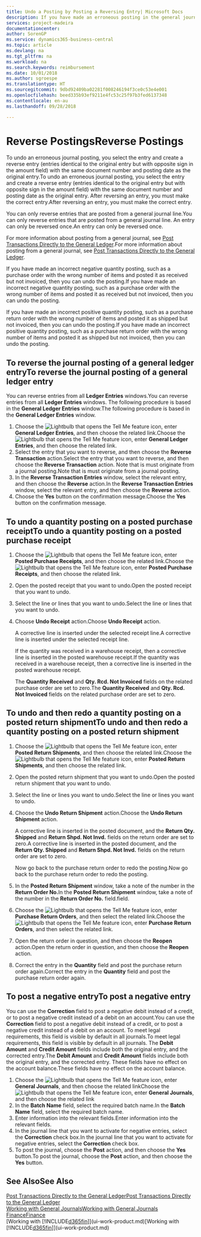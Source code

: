 ```yaml
---
title: Undo a Posting by Posting a Reversing Entry| Microsoft Docs
description: If you have made an erroneous posting in the general journal, then you can use the Reverse Transaction function to undo the posting with a correct audit trail.
services: project-madeira
documentationcenter: 
author: SorenGP
ms.service: dynamics365-business-central
ms.topic: article
ms.devlang: na
ms.tgt_pltfrm: na
ms.workload: na
ms.search.keywords: reimbursement
ms.date: 10/01/2018
ms.author: sgroespe
ms.translationtype: HT
ms.sourcegitcommit: 9dbd92409ba02281f008246194f3ce0c53e4e001
ms.openlocfilehash: beed335b93ef9211e4fc53c25f97b3fed6137348
ms.contentlocale: en-au
ms.lasthandoff: 09/28/2018

---
```

# <a name="reverse-postings"></a><span data-ttu-id="0982e-103">Reverse Postings</span><span class="sxs-lookup"><span data-stu-id="0982e-103">Reverse Postings</span></span>
<span data-ttu-id="0982e-104">To undo an erroneous journal posting, you select the entry and create a reverse entry (entries identical to the original entry but with opposite sign in the amount field) with the same document number and posting date as the original entry.</span><span class="sxs-lookup"><span data-stu-id="0982e-104">To undo an erroneous journal posting, you select the entry and create a reverse entry (entries identical to the original entry but with opposite sign in the amount field) with the same document number and posting date as the original entry.</span></span> <span data-ttu-id="0982e-105">After reversing an entry, you must make the correct entry.</span><span class="sxs-lookup"><span data-stu-id="0982e-105">After reversing an entry, you must make the correct entry.</span></span>

<span data-ttu-id="0982e-106">You can only reverse entries that are posted from a general journal line.</span><span class="sxs-lookup"><span data-stu-id="0982e-106">You can only reverse entries that are posted from a general journal line.</span></span> <span data-ttu-id="0982e-107">An entry can only be reversed once.</span><span class="sxs-lookup"><span data-stu-id="0982e-107">An entry can only be reversed once.</span></span>

<span data-ttu-id="0982e-108">For more information about posting from a general journal, see [Post Transactions Directly to the General Ledger](finance-how-post-transactions-directly.md).</span><span class="sxs-lookup"><span data-stu-id="0982e-108">For more information about posting from a general journal, see [Post Transactions Directly to the General Ledger](finance-how-post-transactions-directly.md).</span></span>

<span data-ttu-id="0982e-109">If you have made an incorrect negative quantity posting, such as a purchase order with the wrong number of items and posted it as received but not invoiced, then you can undo the posting.</span><span class="sxs-lookup"><span data-stu-id="0982e-109">If you have made an incorrect negative quantity posting, such as a purchase order with the wrong number of items and posted it as received but not invoiced, then you can undo the posting.</span></span>

<span data-ttu-id="0982e-110">If you have made an incorrect positive quantity posting, such as a purchase return order with the wrong number of items and posted it as shipped but not invoiced, then you can undo the posting.</span><span class="sxs-lookup"><span data-stu-id="0982e-110">If you have made an incorrect positive quantity posting, such as a purchase return order with the wrong number of items and posted it as shipped but not invoiced, then you can undo the posting.</span></span>   

## <a name="to-reverse-the-journal-posting-of-a-general-ledger-entry"></a><span data-ttu-id="0982e-111">To reverse the journal posting of a general ledger entry</span><span class="sxs-lookup"><span data-stu-id="0982e-111">To reverse the journal posting of a general ledger entry</span></span>
<span data-ttu-id="0982e-112">You can reverse entries from all **Ledger Entries** windows.</span><span class="sxs-lookup"><span data-stu-id="0982e-112">You can reverse entries from all **Ledger Entries** windows.</span></span> <span data-ttu-id="0982e-113">The following procedure is based in the **General Ledger Entries** window.</span><span class="sxs-lookup"><span data-stu-id="0982e-113">The following procedure is based in the **General Ledger Entries** window.</span></span>
1. <span data-ttu-id="0982e-114">Choose the ![Lightbulb that opens the Tell Me feature](media/ui-search/search_small.png "Tell me what you want to do") icon, enter **General Ledger Entries**, and then choose the related link.</span><span class="sxs-lookup"><span data-stu-id="0982e-114">Choose the ![Lightbulb that opens the Tell Me feature](media/ui-search/search_small.png "Tell me what you want to do") icon, enter **General Ledger Entries**, and then choose the related link.</span></span>
2. <span data-ttu-id="0982e-115">Select the entry that you want to reverse, and then choose the **Reverse Transaction** action.</span><span class="sxs-lookup"><span data-stu-id="0982e-115">Select the entry that you want to reverse, and then choose the **Reverse Transaction** action.</span></span> <span data-ttu-id="0982e-116">Note that is must originate from a journal posting.</span><span class="sxs-lookup"><span data-stu-id="0982e-116">Note that is must originate from a journal posting.</span></span>
3. <span data-ttu-id="0982e-117">In the **Reverse Transaction Entries** window, select the relevant entry, and then choose the **Reverse** action.</span><span class="sxs-lookup"><span data-stu-id="0982e-117">In the **Reverse Transaction Entries** window, select the relevant entry, and then choose the **Reverse** action.</span></span>
4. <span data-ttu-id="0982e-118">Choose the **Yes** button on the confirmation message.</span><span class="sxs-lookup"><span data-stu-id="0982e-118">Choose the **Yes** button on the confirmation message.</span></span>

## <a name="to-undo-a-quantity-posting-on-a-posted-purchase-receipt"></a><span data-ttu-id="0982e-119">To undo a quantity posting on a posted purchase receipt</span><span class="sxs-lookup"><span data-stu-id="0982e-119">To undo a quantity posting on a posted purchase receipt</span></span>  

1.  <span data-ttu-id="0982e-120">Choose the ![Lightbulb that opens the Tell Me feature](media/ui-search/search_small.png "Tell me what you want to do") icon, enter **Posted Purchase Receipts**, and then choose the related link.</span><span class="sxs-lookup"><span data-stu-id="0982e-120">Choose the ![Lightbulb that opens the Tell Me feature](media/ui-search/search_small.png "Tell me what you want to do") icon, enter **Posted Purchase Receipts**, and then choose the related link.</span></span>  
2.  <span data-ttu-id="0982e-121">Open the posted receipt that you want to undo.</span><span class="sxs-lookup"><span data-stu-id="0982e-121">Open the posted receipt that you want to undo.</span></span>  
3.  <span data-ttu-id="0982e-122">Select the line or lines that you want to undo.</span><span class="sxs-lookup"><span data-stu-id="0982e-122">Select the line or lines that you want to undo.</span></span>  
4.  <span data-ttu-id="0982e-123">Choose **Undo Receipt** action.</span><span class="sxs-lookup"><span data-stu-id="0982e-123">Choose **Undo Receipt** action.</span></span>

    <span data-ttu-id="0982e-124">A corrective line is inserted under the selected receipt line.</span><span class="sxs-lookup"><span data-stu-id="0982e-124">A corrective line is inserted under the selected receipt line.</span></span>  

    <span data-ttu-id="0982e-125">If the quantity was received in a warehouse receipt, then a corrective line is inserted in the posted warehouse receipt.</span><span class="sxs-lookup"><span data-stu-id="0982e-125">If the quantity was received in a warehouse receipt, then a corrective line is inserted in the posted warehouse receipt.</span></span>  

    <span data-ttu-id="0982e-126">The **Quantity Received** and **Qty. Rcd. Not Invoiced** fields on the related purchase order are set to zero.</span><span class="sxs-lookup"><span data-stu-id="0982e-126">The **Quantity Received** and **Qty. Rcd. Not Invoiced** fields on the related purchase order are set to zero.</span></span>

## <a name="to-undo-and-then-redo-a-quantity-posting-on-a-posted-return-shipment"></a><span data-ttu-id="0982e-127">To undo and then redo a quantity posting on a posted return shipment</span><span class="sxs-lookup"><span data-stu-id="0982e-127">To undo and then redo a quantity posting on a posted return shipment</span></span>

1.  <span data-ttu-id="0982e-128">Choose the ![Lightbulb that opens the Tell Me feature](media/ui-search/search_small.png "Tell me what you want to do") icon, enter **Posted Return Shipments**, and then choose the related link.</span><span class="sxs-lookup"><span data-stu-id="0982e-128">Choose the ![Lightbulb that opens the Tell Me feature](media/ui-search/search_small.png "Tell me what you want to do") icon, enter **Posted Return Shipments**, and then choose the related link.</span></span>  
2.  <span data-ttu-id="0982e-129">Open the posted return shipment that you want to undo.</span><span class="sxs-lookup"><span data-stu-id="0982e-129">Open the posted return shipment that you want to undo.</span></span>
3. <span data-ttu-id="0982e-130">Select the line or lines you want to undo.</span><span class="sxs-lookup"><span data-stu-id="0982e-130">Select the line or lines you want to undo.</span></span>  

4.  <span data-ttu-id="0982e-131">Choose the **Undo Return Shipment** action.</span><span class="sxs-lookup"><span data-stu-id="0982e-131">Choose the **Undo Return Shipment** action.</span></span>  

    <span data-ttu-id="0982e-132">A corrective line is inserted in the posted document, and the **Return Qty. Shipped** and **Return Shpd. Not Invd.** fields on the return order are set to zero.</span><span class="sxs-lookup"><span data-stu-id="0982e-132">A corrective line is inserted in the posted document, and the **Return Qty. Shipped** and **Return Shpd. Not Invd.** fields on the return order are set to zero.</span></span>  

    <span data-ttu-id="0982e-133">Now go back to the purchase return order to redo the posting.</span><span class="sxs-lookup"><span data-stu-id="0982e-133">Now go back to the purchase return order to redo the posting.</span></span>  

5.  <span data-ttu-id="0982e-134">In the **Posted Return Shipment** window, take a note of the number in the **Return Order No.**</span><span class="sxs-lookup"><span data-stu-id="0982e-134">In the **Posted Return Shipment** window, take a note of the number in the **Return Order No.**</span></span> <span data-ttu-id="0982e-135">field.</span><span class="sxs-lookup"><span data-stu-id="0982e-135">field.</span></span>  
6.  <span data-ttu-id="0982e-136">Choose the ![Lightbulb that opens the Tell Me feature](media/ui-search/search_small.png "Tell me what you want to do") icon, enter **Purchase Return Orders**, and then select the related link.</span><span class="sxs-lookup"><span data-stu-id="0982e-136">Choose the ![Lightbulb that opens the Tell Me feature](media/ui-search/search_small.png "Tell me what you want to do") icon, enter **Purchase Return Orders**, and then select the related link.</span></span>  
7.  <span data-ttu-id="0982e-137">Open the return order in question, and then choose the **Reopen** action.</span><span class="sxs-lookup"><span data-stu-id="0982e-137">Open the return order in question, and then choose the **Reopen** action.</span></span>  
8.  <span data-ttu-id="0982e-138">Correct the entry in the **Quantity** field and post the purchase return order again.</span><span class="sxs-lookup"><span data-stu-id="0982e-138">Correct the entry in the **Quantity** field and post the purchase return order again.</span></span>  

## <a name="to-post-a-negative-entry"></a><span data-ttu-id="0982e-139">To post a negative entry</span><span class="sxs-lookup"><span data-stu-id="0982e-139">To post a negative entry</span></span>  
<span data-ttu-id="0982e-140">You can use the **Correction** field to post a negative debit instead of a credit, or to post a negative credit instead of a debit on an account.</span><span class="sxs-lookup"><span data-stu-id="0982e-140">You can use the **Correction** field to post a negative debit instead of a credit, or to post a negative credit instead of a debit on an account.</span></span> <span data-ttu-id="0982e-141">To meet legal requirements, this field is visible by default in all journals.</span><span class="sxs-lookup"><span data-stu-id="0982e-141">To meet legal requirements, this field is visible by default in all journals.</span></span> <span data-ttu-id="0982e-142">The **Debit Amount** and **Credit Amount** fields include both the original entry, and the corrected entry.</span><span class="sxs-lookup"><span data-stu-id="0982e-142">The **Debit Amount** and **Credit Amount** fields include both the original entry, and the corrected entry.</span></span> <span data-ttu-id="0982e-143">These fields have no effect on the account balance.</span><span class="sxs-lookup"><span data-stu-id="0982e-143">These fields have no effect on the account balance.</span></span>  

1.  <span data-ttu-id="0982e-144">Choose the ![Lightbulb that opens the Tell Me feature](media/ui-search/search_small.png "Tell me what you want to do") icon, enter **General Journals**, and then choose the related link</span><span class="sxs-lookup"><span data-stu-id="0982e-144">Choose the ![Lightbulb that opens the Tell Me feature](media/ui-search/search_small.png "Tell me what you want to do") icon, enter **General Journals**, and then choose the related link</span></span>  
2.  <span data-ttu-id="0982e-145">In the **Batch Name** field, select the required batch name.</span><span class="sxs-lookup"><span data-stu-id="0982e-145">In the **Batch Name** field, select the required batch name.</span></span>  
3.  <span data-ttu-id="0982e-146">Enter information into the relevant fields.</span><span class="sxs-lookup"><span data-stu-id="0982e-146">Enter information into the relevant fields.</span></span>  
4.  <span data-ttu-id="0982e-147">In the journal line that you want to activate for negative entries, select the **Correction** check box.</span><span class="sxs-lookup"><span data-stu-id="0982e-147">In the journal line that you want to activate for negative entries, select the **Correction** check box.</span></span>  
5.  <span data-ttu-id="0982e-148">To post the journal, choose the **Post** action, and then choose the **Yes** button.</span><span class="sxs-lookup"><span data-stu-id="0982e-148">To post the journal, choose the **Post** action, and then choose the **Yes** button.</span></span>

## <a name="see-also"></a><span data-ttu-id="0982e-149">See Also</span><span class="sxs-lookup"><span data-stu-id="0982e-149">See Also</span></span>
[<span data-ttu-id="0982e-150">Post Transactions Directly to the General Ledger</span><span class="sxs-lookup"><span data-stu-id="0982e-150">Post Transactions Directly to the General Ledger</span></span>](finance-how-post-transactions-directly.md)  
[<span data-ttu-id="0982e-151">Working with General Journals</span><span class="sxs-lookup"><span data-stu-id="0982e-151">Working with General Journals</span></span>](ui-work-general-journals.md)  
[<span data-ttu-id="0982e-152">Finance</span><span class="sxs-lookup"><span data-stu-id="0982e-152">Finance</span></span>](finance.md)  
<span data-ttu-id="0982e-153">[Working with [!INCLUDE[d365fin](includes/d365fin_md.md)]](ui-work-product.md)</span><span class="sxs-lookup"><span data-stu-id="0982e-153">[Working with [!INCLUDE[d365fin](includes/d365fin_md.md)]](ui-work-product.md)</span></span>  


